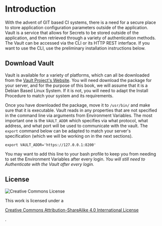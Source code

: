 # Introduction

With the advent of GIT based CI systems, there is a need for a secure place to store application configuration parameters outside of the application. Vault is a service that allows for Secrets to be stored outside of the application, and then retrieved through a variety of authentication methods. The Vault can be accessed via the CLI or its HTTP REST interface. If you want to use the CLI, use the preliminary installation instructions below.

## Download Vault

Vault is available for a variety of platforms, which can all be downloaded from the [Vault Project's Website](https://www.vaultproject.io/downloads.html). You will need download the package for your server, and for the purpose of this book, we will assume that it is a Debian Based Linux System. If it is not, you will need to adapt the Install Procedure to match your system and its requirements.

Once you have downloaded the package, move it to `/usr/bin/` and make sure that it is executable. Vault reads in any properties that are not specified in the command line via arguments from Environment Variables. The most important one is the `VAULT_ADDR` which specifies via what protocol, what address, and what port will be used to communicate with the vault. The `export` command below can be adapted to match your server's specification \(which we will be working on in the next sections\).

`export VAULT_ADDR='https://127.0.0.1:8200'`

You may want to add this line to your bash profile to keep you from needing to set the Environment Variables after every login. _You will still need to Authenticate with the Vault after every login._

## License

![Creative Commons License](https://i.creativecommons.org/l/by-sa/4.0/88x31.png)

This work is licensed under a 

[Creative Commons Attribution-ShareAlike 4.0 International License](http://creativecommons.org/licenses/by-sa/4.0/)

.

